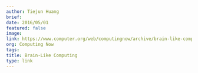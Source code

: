 ```yaml
---
author: Tiejun Huang
brief:
date: 2016/05/01
featured: false
image:
link: https://www.computer.org/web/computingnow/archive/brain-like-computing-may-2016
org: Computing Now
tags:
title: Brain-Like Computing
type: link
---
```

